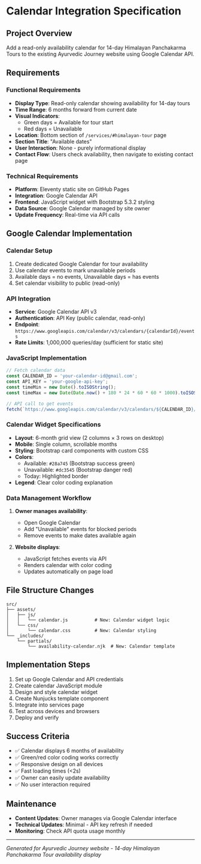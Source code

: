 # Calendar Integration Specification

## Project Overview
Add a read-only availability calendar for 14-day Himalayan Panchakarma Tours to the existing Ayurvedic Journey website using Google Calendar API.

## Requirements

### Functional Requirements
- **Display Type**: Read-only calendar showing availability for 14-day tours
- **Time Range**: 6 months forward from current date
- **Visual Indicators**: 
  - Green days = Available for tour start
  - Red days = Unavailable 
- **Location**: Bottom section of `/services/#himalayan-tour` page
- **Section Title**: "Available dates"
- **User Interaction**: None - purely informational display
- **Contact Flow**: Users check availability, then navigate to existing contact page

### Technical Requirements
- **Platform**: Eleventy static site on GitHub Pages
- **Integration**: Google Calendar API
- **Frontend**: JavaScript widget with Bootstrap 5.3.2 styling
- **Data Source**: Google Calendar managed by site owner
- **Update Frequency**: Real-time via API calls

## Google Calendar Implementation

### Calendar Setup
1. Create dedicated Google Calendar for tour availability
2. Use calendar events to mark unavailable periods
3. Available days = no events, Unavailable days = has events
4. Set calendar visibility to public (read-only)

### API Integration
- **Service**: Google Calendar API v3
- **Authentication**: API Key (public calendar, read-only)
- **Endpoint**: `https://www.googleapis.com/calendar/v3/calendars/{calendarId}/events`
- **Rate Limits**: 1,000,000 queries/day (sufficient for static site)

### JavaScript Implementation
```javascript
// Fetch calendar data
const CALENDAR_ID = 'your-calendar-id@gmail.com';
const API_KEY = 'your-google-api-key';
const timeMin = new Date().toISOString();
const timeMax = new Date(Date.now() + 180 * 24 * 60 * 60 * 1000).toISOString(); // 6 months

// API call to get events
fetch(`https://www.googleapis.com/calendar/v3/calendars/${CALENDAR_ID}/events?key=${API_KEY}&timeMin=${timeMin}&timeMax=${timeMax}`)
```

### Calendar Widget Specifications
- **Layout**: 6-month grid view (2 columns × 3 rows on desktop)
- **Mobile**: Single column, scrollable months
- **Styling**: Bootstrap card components with custom CSS
- **Colors**: 
  - Available: `#28a745` (Bootstrap success green)
  - Unavailable: `#dc3545` (Bootstrap danger red)
  - Today: Highlighted border
- **Legend**: Clear color coding explanation

### Data Management Workflow
1. **Owner manages availability**:
   - Open Google Calendar
   - Add "Unavailable" events for blocked periods
   - Remove events to make dates available again

2. **Website displays**:
   - JavaScript fetches events via API
   - Renders calendar with color coding
   - Updates automatically on page load

## File Structure Changes
```
src/
├── assets/
│   ├── js/
│   │   └── calendar.js          # New: Calendar widget logic
│   └── css/
│       └── calendar.css         # New: Calendar styling
└── _includes/
    └── partials/
        └── availability-calendar.njk  # New: Calendar template
```

## Implementation Steps
1. Set up Google Calendar and API credentials
2. Create calendar JavaScript module
3. Design and style calendar widget
4. Create Nunjucks template component
5. Integrate into services page
6. Test across devices and browsers
7. Deploy and verify

## Success Criteria
- ✅ Calendar displays 6 months of availability
- ✅ Green/red color coding works correctly
- ✅ Responsive design on all devices
- ✅ Fast loading times (<2s)
- ✅ Owner can easily update availability
- ✅ No user interaction required

## Maintenance
- **Content Updates**: Owner manages via Google Calendar interface
- **Technical Updates**: Minimal - API key refresh if needed
- **Monitoring**: Check API quota usage monthly

---

*Generated for Ayurvedic Journey website - 14-day Himalayan Panchakarma Tour availability display*